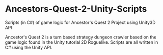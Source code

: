 # Ancestors-Quest-2-Unity-Scripts
Scripts (in C#) of game logic for Ancestor's Quest 2 Project using Unity3D API

Ancestor's Quest 2 is a turn based strategy dungeon crawler based on the game logic found in the Unity tutorial 2D Roguelike.
Scripts are all written in C# using the Unity API.
